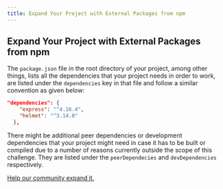 ```yaml
---
title: Expand Your Project with External Packages from npm
---
```

## Expand Your Project with External Packages from npm

<!-- The article goes here, in GitHub-flavored Markdown. Feel free to add YouTube videos, images, and CodePen/JSBin embeds  -->

The `package.json` file in the root directory of your project, among other things, lists all the dependencies that your project needs in order to work, are listed under the `dependencies` key in that file and follow a similar convention as given below:

```json
"dependencies": {
    "express": "^4.16.4",
    "helmet": "^3.14.0"
  },
```

There might be additional peer dependencies or development dependencies that your project might need in case it has to be built or compiled due to a number of reasons currently outside the scope of this challenge. They are listed under the `peerDependecies` and `devDependencies` respectively.

[Help our community expand it.](https://github.com/freeCodeCamp/freeCodeCamp/blob/master/guide/english/certifications/apis-and-microservices/managing-packages-with-npm/expand-your-project-with-external-packages-from-npm/index.md)
